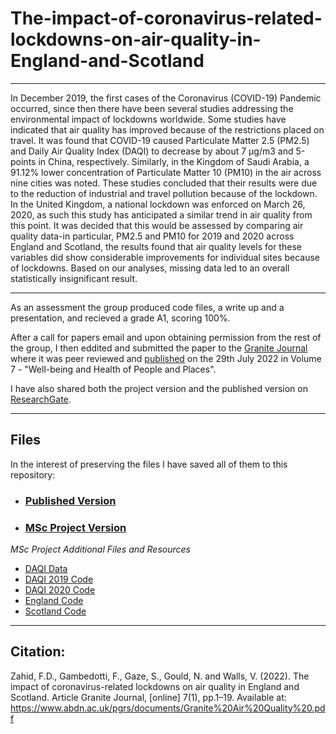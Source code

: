# The-impact-of-coronavirus-related-lockdowns-on-air-quality-in-England-and-Scotland
***
In December 2019, the first cases of the Coronavirus (COVID-19) Pandemic occurred, since then there have been several studies addressing the environmental impact of lockdowns worldwide.
 Some studies have indicated that air quality has improved because of the restrictions placed on travel.
 It was found that COVID-19 caused Particulate Matter 2.5 (PM2.5) and Daily Air Quality Index (DAQI) to decrease by about 7 μg/m3 and 5-points in China, respectively.
 Similarly, in the Kingdom of Saudi Arabia, a 91.12% lower concentration of Particulate Matter 10 (PM10) in the air across nine cities was noted.
 These studies concluded that their results were due to the reduction of industrial and travel pollution because of the lockdown.
 In the United Kingdom, a national lockdown was enforced on March 26, 2020, as such this study has anticipated a similar trend in air quality from this point.
 It was decided that this would be assessed by comparing air quality data-in particular, PM2.5 and PM10 for 2019 and 2020 across England and Scotland, the results found that air quality levels for these variables did show considerable improvements for individual sites because of lockdowns.
 Based on our analyses, missing data led to an overall statistically insignificant result.
***
As an assessment the group produced code files, a write up and a presentation, and recieved a grade A1, scoring 100%.

After a call for papers email and upon obtaining permission from the rest of the group, I then eddited and submitted the paper to the [Granite Journal](https://www.abdn.ac.uk/pgrs/training-development/granitejournal.php#panel710) where it was peer reviewed and [published](https://www.abdn.ac.uk/pgrs/documents/Granite%20Air%20Quality%20.pdf) on the 29th July 2022 in Volume 7 - "Well-being and Health of People and Places".

I have also shared both the project version and the published version on [ResearchGate](https://www.researchgate.net/publication/366154936_The_impact_of_coronavirus-related_lockdowns_on_air_quality_in_England_and_Scotland).
***
## Files

In the interest of preserving the files I have saved all of them to this repository:

* ### [Published Version](https://github.com/VikkiWalls/The-impact-of-coronavirus-related-lockdowns-on-air-quality-in-England-and-Scotland/blob/main/The%20impact%20of%20coronavirus-related%20lockdowns%20on%20air%20quality%20in%20England%20and%20Scotland.pdf)
* ### [MSc Project Version](https://github.com/VikkiWalls/The-impact-of-coronavirus-related-lockdowns-on-air-quality-in-England-and-Scotland/blob/main/MSc%20Technical%20Write%20Up.pdf)

_MSc Project Additional Files and Resources_
* [DAQI Data](https://uk-air.defra.gov.uk/data/DAQI-regional-data)
* [DAQI 2019 Code](https://github.com/VikkiWalls/The-impact-of-coronavirus-related-lockdowns-on-air-quality-in-England-and-Scotland/blob/main/DAQI_Clean%20(2019).nb)
* [DAQI 2020 Code](https://github.com/VikkiWalls/The-impact-of-coronavirus-related-lockdowns-on-air-quality-in-England-and-Scotland/blob/main/DAQI_Clean%20(2020).nb)
* [England Code](https://github.com/VikkiWalls/The-impact-of-coronavirus-related-lockdowns-on-air-quality-in-England-and-Scotland/blob/main/England_Particulate_Matter_Daily_Mean_Concentration.nb)
* [Scotland Code]()

***
## Citation:
Zahid, F.D., Gambedotti, F., Gaze, S., Gould, N. and Walls, V. (2022). The impact of coronavirus-related lockdowns on air quality in England and Scotland. Article Granite Journal, [online] 7(1), pp.1–19. Available at: https://www.abdn.ac.uk/pgrs/documents/Granite%20Air%20Quality%20.pdf